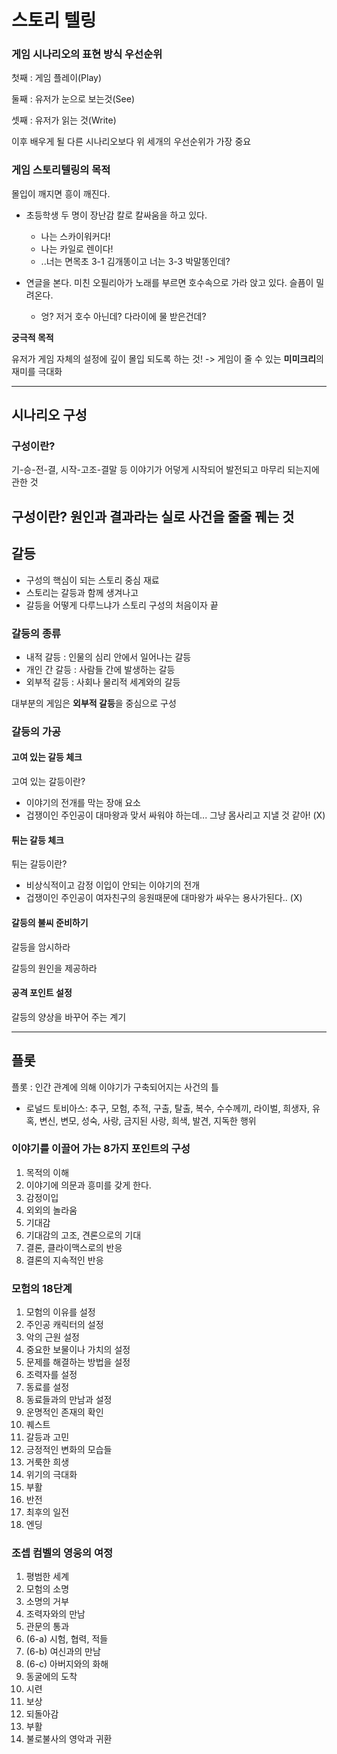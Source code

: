 # 스토리 텔링

### 게임 시나리오의 표현 방식 우선순위

첫째 : 게임 플레이(Play)

둘째 : 유저가 눈으로 보는것(See)

셋째 : 유저가 읽는 것(Write)

이후 배우게 될 다른 시나리오보다 위 세개의 우선순위가 가장 중요

### 게임 스토리텔링의 목적

몰입이 깨지면 흥이 깨진다.
- 초등학생 두 명이 장난감 칼로 칼싸움을 하고 있다.
  - 나는 스카이워커다!
  - 나는 카일로 렌이다!
  - ..너는 면목초 3-1 김개똥이고 너는 3-3 박말똥인데?

- 연글을 본다. 미친 오필리아가 노래를 부르면 호수속으로 가라 앉고 있다. 슬픔이 밀려온다.
  - 엉? 저거 호수 아닌데? 다라이에 물 받은건데?
  
**궁극적 목적**
  
유저가 게임 자체의 설정에 깊이 몰입 되도록 하는 것! -> 게임이 줄 수 있는 **미미크리**의 재미를 극대화

---

## 시나리오 구성

### 구성이란?
기-승-전-결, 시작-고조-결말 등 이야기가 어덯게 시작되어 발전되고 마무리 되는지에 관한 것


**구성**이란? 원인과 결과라는 실로 사건을 줄줄 꿰는 것
---

## 갈등
- 구성의 핵심이 되는 스토리 중심 재료
- 스토리는 갈등과 함께 생겨나고
- 갈등을 어떻게 다루느냐가 스토리 구성의 처음이자 끝

### 갈등의 종류
- 내적 갈등 : 인물의 심리 안에서 일어나는 갈등
- 개인 간 갈등 : 사람들 간에 발생하는 갈등
- 외부적 갈등 : 사회나 물리적 세계와의 갈등

대부분의 게임은 **외부적 갈등**을 중심으로 구성

### 갈등의 가공

#### 고여 있는 갈등 체크
고여 있는 갈등이란?
- 이야기의 전개를 막는 장애 요소
- 겁쟁이인 주인공이 대마왕과 맞서 싸워야 하는데... 그냥 몸사리고 지낼 것 같아! (X)

#### 튀는 갈등 체크
튀는 갈등이란?
- 비상식적이고 감정 이입이 안되는 이야기의 전개
- 겁쟁이인 주인공이 여자친구의 응원때문에 대마왕가 싸우는 용사가된다.. (X)

#### 갈등의 불씨 준비하기

갈등을 암시하라

갈등의 원인을 제공하라

#### 공격 포인트 설정

갈등의 양상을 바꾸어 주는 계기

---

## 플롯

플롯 : 인간 관계에 의해 이야기가 구축되어지는 사건의 틀

- 로널드 토비아스: 추구, 모험, 추적, 구출, 탈출, 복수, 수수께끼, 라이벌, 희생자, 유혹, 변신, 변모, 성숙, 사랑, 금지된 사랑, 희색, 발견, 지독한 행위

### 이야기를 이끌어 가는 8가지 포인트의 구성
1. 목적의 이해
2. 이야기에 의문과 흥미를 갖게 한다.
3. 감정이입
4. 외외의 놀라움
5. 기대감
6. 기대감의 고조, 견론으로의 기대
7. 결론, 클라이맥스로의 반응
8. 결론의 지속적인 반응

### 모험의 18단계
1. 모험의 이유를 설정
2. 주인공 캐릭터의 설정
3. 악의 근원 설정
4. 중요한 보물이나 가치의 설정
5. 문제를 해결하는 방법을 설정
6. 조력자를 설정
7. 동료를 설정
8. 동료들과의 만남과 설정
9. 운명적인 존재의 확인
10. 퀘스트
11. 갈등과 고민
12. 긍정적인 변화의 모습들
13. 거룩한 희생
14. 위기의 극대화
15. 부활
16. 반전
17. 최후의 일전
18. 엔딩

### 조셉 컴벨의 영웅의 여정
1. 평범한 세계
2. 모험의 소명
3. 소명의 거부
4. 조력자와의 만남
5. 관문의 통과
6. (6-a) 시험, 협력, 적들
7. (6-b) 여신과의 만남
8. (6-c) 아버지와의 화해
9. 동굴에의 도착
10. 시련
11. 보상
12. 되돌아감
13. 부활
14. 불로불사의 영악과 귀환



